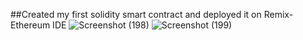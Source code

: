 ##Created my first solidity smart contract and deployed it on Remix-Ethereum IDE
![Screenshot (198)](https://user-images.githubusercontent.com/54937640/147879887-02739f4d-4bc6-4add-98c6-cc305107f4aa.png)
![Screenshot (199)](https://user-images.githubusercontent.com/54937640/147879889-6925d39c-5fba-4ae3-aa2c-c670561d3625.png)

